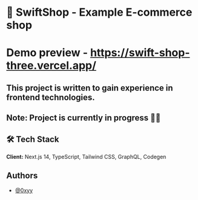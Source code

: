 
# 🚀 SwiftShop - Example E-commerce shop

# Demo preview - https://swift-shop-three.vercel.app/

## This project is written to gain experience in frontend technologies.

## Note: Project is currently in progress 👷‍♂️

## 🛠 Tech Stack

**Client:** Next.js 14, TypeScript, Tailwind CSS, GraphQL, Codegen

## Authors

- [@0xyy](https://github.com/0xyy)

